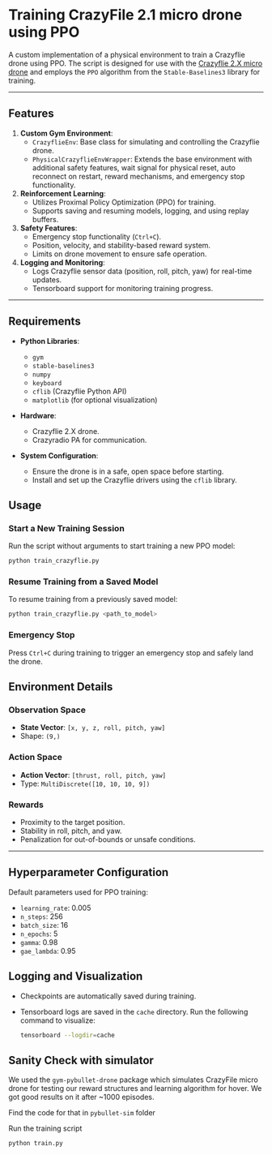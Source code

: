 # Training CrazyFile 2.1 micro drone using PPO

A custom implementation of a physical environment to train a Crazyflie drone using PPO. The script is designed for use with the [Crazyflie 2.X micro drone](https://www.bitcraze.io/crazyflie-2-1/) and employs the `PPO` algorithm from the `Stable-Baselines3` library for training.

---

## Features

1. **Custom Gym Environment**:
   - `CrazyflieEnv`: Base class for simulating and controlling the Crazyflie drone.
   - `PhysicalCrazyflieEnvWrapper`: Extends the base environment with additional safety features, wait signal for physical reset,  auto reconnect on restart, reward mechanisms, and emergency stop functionality.
2. **Reinforcement Learning**:
   - Utilizes Proximal Policy Optimization (PPO) for training.
   - Supports saving and resuming models, logging, and using replay buffers.
3. **Safety Features**:
   - Emergency stop functionality (`Ctrl+C`).
   - Position, velocity, and stability-based reward system.
   - Limits on drone movement to ensure safe operation.
4. **Logging and Monitoring**:
   - Logs Crazyflie sensor data (position, roll, pitch, yaw) for real-time updates.
   - Tensorboard support for monitoring training progress.

---

## Requirements

- **Python Libraries**:
  - `gym`
  - `stable-baselines3`
  - `numpy`
  - `keyboard`
  - `cflib` (Crazyflie Python API)
  - `matplotlib` (for optional visualization)

- **Hardware**:
  - Crazyflie 2.X drone.
  - Crazyradio PA for communication.

- **System Configuration**:
  - Ensure the drone is in a safe, open space before starting.
  - Install and set up the Crazyflie drivers using the `cflib` library.

## Usage

### Start a New Training Session

Run the script without arguments to start training a new PPO model:

```bash
python train_crazyflie.py
```

### Resume Training from a Saved Model

To resume training from a previously saved model:

```bash
python train_crazyflie.py <path_to_model>
```

### Emergency Stop

Press `Ctrl+C` during training to trigger an emergency stop and safely land the drone.



## Environment Details

### Observation Space

- **State Vector**: `[x, y, z, roll, pitch, yaw]`
- Shape: `(9,)`

### Action Space

- **Action Vector**: `[thrust, roll, pitch, yaw]`
- Type: `MultiDiscrete([10, 10, 10, 9])`

### Rewards

- Proximity to the target position.
- Stability in roll, pitch, and yaw.
- Penalization for out-of-bounds or unsafe conditions.

------

## Hyperparameter Configuration

Default parameters used for PPO training:

- `learning_rate`: 0.005
- `n_steps`: 256
- `batch_size`: 16
- `n_epochs`: 5
- `gamma`: 0.98
- `gae_lambda`: 0.95

## Logging and Visualization

- Checkpoints are automatically saved during training.

- Tensorboard logs are saved in the  `cache` directory. Run the following command to visualize:

  ```bash
  tensorboard --logdir=cache
  ```



## Sanity Check with simulator

We used the `gym-pybullet-drone` package which simulates CrazyFile micro drone for testing our reward structures and learning algorithm for hover. We got good results on it after ~1000 episodes.

Find the code for that in `pybullet-sim` folder

Run the training script

```bash	
python train.py
```

